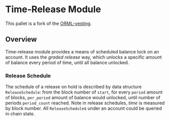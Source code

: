 # Time-Release Module

This pallet is a fork of the [ORML-vesting]( [vesting](https://github.com/open-web3-stack/open-runtime-module-library/tree/master/vesting)).

## Overview

Time-release module provides a means of scheduled balance lock on an account. It uses the *graded release* way, which unlocks a specific amount of balance every period of time, until all balance unlocked.

### Release Schedule

The schedule of a release on hold is described by data structure `ReleaseSchedule`: from the block number of `start`, for every `period` amount of blocks, `per_period` amount of balance would unlocked, until number of periods `period_count` reached. Note in release schedules, *time* is measured by block number. All `ReleaseSchedule`s under an account could be queried in chain state.
